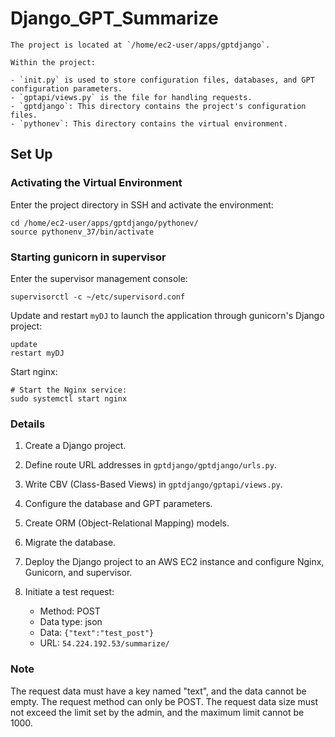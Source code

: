 # Django_GPT_Summarize
```
The project is located at `/home/ec2-user/apps/gptdjango`.

Within the project:

- `init.py` is used to store configuration files, databases, and GPT configuration parameters.
- `gptapi/views.py` is the file for handling requests.
- `gptdjango`: This directory contains the project's configuration files.
- `pythonev`: This directory contains the virtual environment.

```

## Set Up

### Activating the Virtual Environment

Enter the project directory in SSH and activate the environment:

```
cd /home/ec2-user/apps/gptdjango/pythonev/
source pythonenv_37/bin/activate
```

### Starting gunicorn in supervisor

Enter the supervisor management console:

```
supervisorctl -c ~/etc/supervisord.conf
```

Update and restart `myDJ` to launch the application through gunicorn's Django project:

```
update
restart myDJ
```

Start nginx:

```
# Start the Nginx service:
sudo systemctl start nginx
```

### Details

1. Create a Django project.

2. Define route URL addresses in `gptdjango/gptdjango/urls.py`.

3. Write CBV (Class-Based Views) in `gptdjango/gptapi/views.py`.

4. Configure the database and GPT parameters.

5. Create ORM (Object-Relational Mapping) models.

6. Migrate the database.

7. Deploy the Django project to an AWS EC2 instance and configure Nginx, Gunicorn, and supervisor.

8. Initiate a test request:

   - Method: POST
   - Data type: json
   - Data: `{"text":"test_post"}`
   - URL: `54.224.192.53/summarize/`

### Note
The request data must have a key named "text", and the data cannot be empty. The request method can only be POST. The request data size must not exceed the limit set by the admin, and the maximum limit cannot be 1000.
